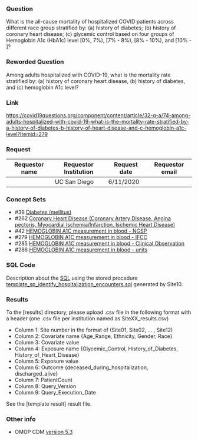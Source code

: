 ### Question
What is the all-cause mortality of hospitalized COVID patients across different race group stratified by: (a) history of diabetes; (b) history of coronary heart disease; (c) glycemic control based on four groups of Hemoglobin A1c (HbA1c) level [0%, 7%), [7% - 8%), [8% - 10%), and [10% - ]?

### Reworded Question
Among adults hospitalized with COVID-19, what is the mortality rate stratified by: 
(a) history of coronary heart disease, 
(b) history of diabetes, and 
(c) hemoglobin A1c level? 

### Link
https://covid19questions.org/component/content/article/32-q-a/74-among-adults-hospitalized-with-covid-19-what-is-the-mortality-rate-stratified-by-a-history-of-diabetes-b-history-of-heart-disease-and-c-hemoglobin-a1c-level?Itemid=279

### Request
| Requestor name | Requestor Institution| Request date | Requestor email        |
|----------------|----------------------|--------------|------------------------|
|    | UC San Diego         | 6/11/2020    |  |


### Concept Sets
  * #39 [Diabetes (mellitus)](https://github.com/DBMI/R2D2-Public/blob/master/Question_00012/concepts/JSON/39_R2D2__DiabetesMellitus.json)
  * #262 [Coronary Heart Disease (Coronary Artery Disease, Angina  pectoris, Myocardial Ischemia/Infarction, Ischemic Heart Disease)](https://github.com/DBMI/R2D2-Public/blob/master/Question_00012/concepts/JSON/262_R2D2__CoronaryHeartDisease.json)
  * #42 [HEMOGLOBIN A1C measurement  in blood - NGSP](https://github.com/DBMI/R2D2-Public/blob/master/Question_00012/concepts/JSON/42_R2D2__HEMOGLOBIN_A1C_measurement_in_blood__NGSP.json)
  * #279 [HEMOGLOBIN A1C measurement  in blood - IFCC](https://github.com/DBMI/R2D2-Public/blob/master/Question_00012/concepts/JSON/279_R2D2__HEMOGLOBIN_A1C_measurement_in_blood__IFCC.json)
  * #285 [HEMOGLOBIN A1C measurement in blood  - Clinical Observation](https://github.com/DBMI/R2D2-Public/blob/master/Question_00012/concepts/JSON/285_R2D2__HEMOGLOBIN_A1C_measurement_in_blood__Clinical_Observation.json)
  * #286 [HEMOGLOBIN A1C measurement  in blood - units](https://github.com/DBMI/R2D2-Public/blob/master/Question_00012/concepts/JSON/286_R2D2__HEMOGLOBIN_A1C_measurement_in_blood__units.json)

### SQL Code
Description about the [SQL](sql/template_query.sql) using the stored procedure [template_sp_identify_hospitalization_encounters.sql](https://github.com/DBMI/R2D2-Queries/blob/master/Question_0000/sql/template_sp_identify_hospitalization_encounters.sql) generated by Site10.

### Results
To the [results] directory, please upload .csv file in the following format with a header (one .csv file per institution named as SiteXX_results.csv)
  * Column 1: Site number in the format of (Site01, Site02, ... , Site12)
  * Column 2: Covariate name {Age_Range, Ethnicity, Gender, Race}
  * Column 3: Covariate value 
  * Column 4: Exposure name {Glycemic_Control, History_of_Diabetes, History_of_Heart_Disease}
  * Column 5: Exposure value
  * Column 6: Outcome {deceased_during_hospitalization, discharged_alive}
  * Column 7: PatientCount
  * Column 8: Query_Version
  * Column 9: Query_Execution_Date

See the [template result] result file.


### Other info
  * OMOP CDM [version 5.3](https://github.com/OHDSI/CommonDataModel/releases/tag/v5.3.0)
